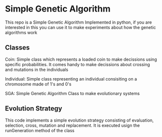 # Simple Genetic Algorithm
This repo is a Simple Genetic Algorithm Implemented in python, if you are interested in this you can use it to make experiments about how the genetic algorithms work

## Classes
Coin: Simple class which represents a loaded coin to make decissions using specific probabilities. It comes handy to make decissions about crossing and mutations in the individuals

Individual: Simple class representing an individual consisiting on a chromosome made of 1's and 0's

SGA: Simple Genetic Algorithm Class to make evolutionary systems

## Evolution Strategy
This code implements a simple evolution strategy consisting of evaluation, selection, cross, mutation and replacement. It is executed usign the runGeneration method of the class
